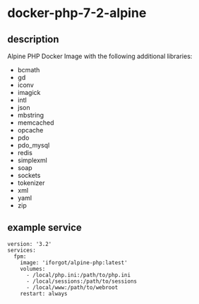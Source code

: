 # docker-php-7-2-alpine

## description
Alpine PHP Docker Image with the following additional libraries:
* bcmath
* gd
* iconv
* imagick
* intl
* json
* mbstring
* memcached
* opcache
* pdo
* pdo_mysql
* redis
* simplexml
* soap
* sockets
* tokenizer
* xml
* yaml
* zip

## example service
```
version: '3.2'
services:
  fpm:
    image: 'iforgot/alpine-php:latest'
    volumes:
      - /local/php.ini:/path/to/php.ini
      - /local/sessions:/path/to/sessions
      - /local/www:/path/to/webroot
    restart: always
```
